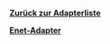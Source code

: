 [**Zurück zur Adapterliste**](/adapterref/adapterliste.md)

[**Enet-Adapter**](/adapterref/docs/iobroker.enet/de/README.md)